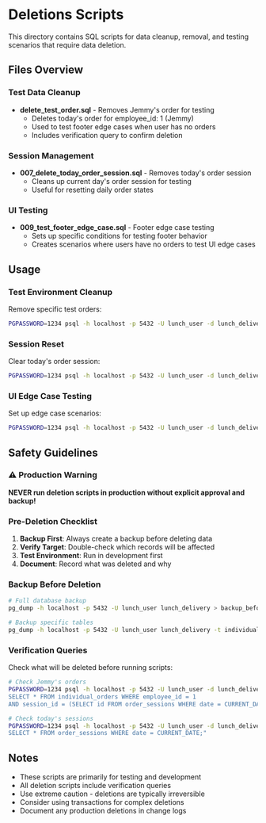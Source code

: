 # Deletions Scripts

This directory contains SQL scripts for data cleanup, removal, and testing scenarios that require data deletion.

## Files Overview

### Test Data Cleanup
- **delete_test_order.sql** - Removes Jemmy's order for testing
  - Deletes today's order for employee_id: 1 (Jemmy)
  - Used to test footer edge cases when user has no orders
  - Includes verification query to confirm deletion

### Session Management
- **007_delete_today_order_session.sql** - Removes today's order session
  - Cleans up current day's order session for testing
  - Useful for resetting daily order states

### UI Testing
- **009_test_footer_edge_case.sql** - Footer edge case testing
  - Sets up specific conditions for testing footer behavior
  - Creates scenarios where users have no orders to test UI edge cases

## Usage

### Test Environment Cleanup
Remove specific test orders:
```bash
PGPASSWORD=1234 psql -h localhost -p 5432 -U lunch_user -d lunch_delivery -f deletions/delete_test_order.sql
```

### Session Reset
Clear today's order session:
```bash
PGPASSWORD=1234 psql -h localhost -p 5432 -U lunch_user -d lunch_delivery -f deletions/007_delete_today_order_session.sql
```

### UI Edge Case Testing
Set up edge case scenarios:
```bash
PGPASSWORD=1234 psql -h localhost -p 5432 -U lunch_user -d lunch_delivery -f deletions/009_test_footer_edge_case.sql
```

## Safety Guidelines

### ⚠️ Production Warning
**NEVER run deletion scripts in production without explicit approval and backup!**

### Pre-Deletion Checklist
1. **Backup First**: Always create a backup before deleting data
2. **Verify Target**: Double-check which records will be affected
3. **Test Environment**: Run in development first
4. **Document**: Record what was deleted and why

### Backup Before Deletion
```bash
# Full database backup
pg_dump -h localhost -p 5432 -U lunch_user lunch_delivery > backup_before_deletion_$(date +%Y%m%d_%H%M%S).sql

# Backup specific tables
pg_dump -h localhost -p 5432 -U lunch_user lunch_delivery -t individual_orders -t order_sessions > orders_backup.sql
```

### Verification Queries
Check what will be deleted before running scripts:
```bash
# Check Jemmy's orders
PGPASSWORD=1234 psql -h localhost -p 5432 -U lunch_user -d lunch_delivery -c "
SELECT * FROM individual_orders WHERE employee_id = 1
AND session_id = (SELECT id FROM order_sessions WHERE date = CURRENT_DATE AND company_id = 1);"

# Check today's sessions
PGPASSWORD=1234 psql -h localhost -p 5432 -U lunch_user -d lunch_delivery -c "
SELECT * FROM order_sessions WHERE date = CURRENT_DATE;"
```

## Notes
- These scripts are primarily for testing and development
- All deletion scripts include verification queries
- Use extreme caution - deletions are typically irreversible
- Consider using transactions for complex deletions
- Document any production deletions in change logs
